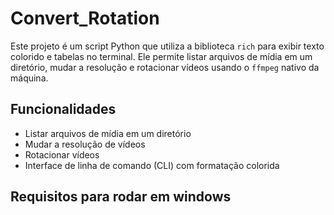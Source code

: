 # Convert_Rotation

Este projeto é um script Python que utiliza a biblioteca `rich` para exibir texto colorido e tabelas no terminal. Ele permite listar arquivos de mídia em um diretório, mudar a resolução e rotacionar vídeos usando o `ffmpeg` nativo da máquina.

## Funcionalidades

- Listar arquivos de mídia em um diretório
- Mudar a resolução de vídeos
- Rotacionar vídeos
- Interface de linha de comando (CLI) com formatação colorida

## Requisitos para rodar em windows


